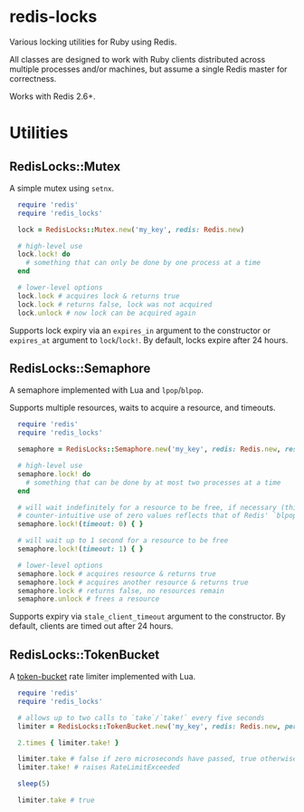 # redis-locks
Various locking utilities for Ruby using Redis.

All classes are designed to work with Ruby clients distributed across multiple
processes and/or machines, but assume a single Redis master for correctness.

Works with Redis 2.6+.

# Utilities

## RedisLocks::Mutex

A simple mutex using `setnx`.

```ruby
  require 'redis'
  require 'redis_locks'

  lock = RedisLocks::Mutex.new('my_key', redis: Redis.new)

  # high-level use
  lock.lock! do 
    # something that can only be done by one process at a time
  end

  # lower-level options
  lock.lock # acquires lock & returns true
  lock.lock # returns false, lock was not acquired
  lock.unlock # now lock can be acquired again
```

Supports lock expiry via an `expires_in` argument to the constructor or 
`expires_at` argument to `lock`/`lock!`. By default, locks expire after 24 hours.

## RedisLocks::Semaphore

A semaphore implemented with Lua and `lpop`/`blpop`. 

Supports multiple resources, waits to acquire a resource, and timeouts.

```ruby
  require 'redis'
  require 'redis_locks'

  semaphore = RedisLocks::Semaphore.new('my_key', redis: Redis.new, resources: 2)

  # high-level use
  semaphore.lock! do
    # something that can be done by at most two processes at a time
  end

  # will wait indefinitely for a resource to be free, if necessary (this
  # counter-intuitive use of zero values reflects that of Redis' `blpop`)
  semaphore.lock!(timeout: 0) { }

  # will wait up to 1 second for a resource to be free
  semaphore.lock!(timeout: 1) { }

  # lower-level options
  semaphore.lock # acquires resource & returns true
  semaphore.lock # acquires another resource & returns true
  semaphore.lock # returns false, no resources remain
  semaphore.unlock # frees a resource
```

Supports expiry via `stale_client_timeout` argument to the constructor.
By default, clients are timed out after 24 hours.

## RedisLocks::TokenBucket

A [token-bucket](https://en.wikipedia.org/wiki/Token_bucket) rate limiter implemented with Lua.

```ruby
  require 'redis'
  require 'redis_locks'

  # allows up to two calls to `take`/`take!` every five seconds
  limiter = RedisLocks::TokenBucket.new('my_key', redis: Redis.new, period: 5, number: 2)

  2.times { limiter.take! }

  limiter.take # false if zero microseconds have passed, true otherwise (in which case a new token has become available)
  limiter.take! # raises RateLimitExceeded

  sleep(5)

  limiter.take # true
```

